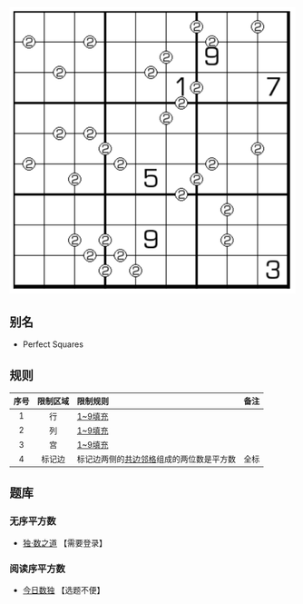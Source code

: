 ![](../../../../../images/sudoku/平方数数独.png)

## 别名
- Perfect Squares

## 规则
| 序号 | 限制区域 | 限制规则 | 备注 |
| :---: | :---: | :--- | :---: |
| 1 | 行 | [1~9填充] | |
| 2 | 列 | [1~9填充] | |
| 3 | 宫 | [1~9填充] | |
| 4 | 标记边 | 标记边两侧的[共边邻格]组成的两位数是平方数 | 全标 |

## 题库
### 无序平方数
- [独·数之道](http://www.sudokufans.org.cn/lx/game.index.php?type=pf) 【需要登录】

### 阅读序平方数
- [今日数独](https://cn.sudoku.today/g-perfect-squares/) 【选题不便】

[1~9填充]: ../../../../../../rules.md#1~9填充
[共边邻格]: ../../../../../../rules.md#共边邻格